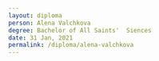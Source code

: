 ```yaml
---
layout: diploma
person: Alena Valchkova
degree: Bachelor of All Saints'  Siences
date: 31 Jan, 2021
permalink: /diploma/alena-valchkova
---
```


